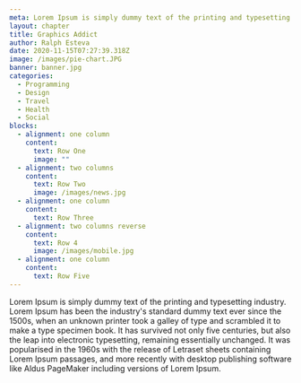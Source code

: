 ```yaml
---
meta: Lorem Ipsum is simply dummy text of the printing and typesetting industry.
layout: chapter
title: Graphics Addict
author: Ralph Esteva
date: 2020-11-15T07:27:39.318Z
image: /images/pie-chart.JPG
banner: banner.jpg
categories:
  - Programming
  - Design
  - Travel
  - Health
  - Social
blocks:
  - alignment: one column
    content:
      text: Row One
      image: ""
  - alignment: two columns
    content:
      text: Row Two
      image: /images/news.jpg
  - alignment: one column
    content:
      text: Row Three
  - alignment: two columns reverse
    content:
      text: Row 4
      image: /images/mobile.jpg
  - alignment: one column
    content:
      text: Row Five
---
```


Lorem Ipsum is simply dummy text of the printing and typesetting industry. Lorem Ipsum has been the industry's standard dummy text ever since the 1500s, when an unknown printer took a galley of type and scrambled it to make a type specimen book. It has survived not only five centuries, but also the leap into electronic typesetting, remaining essentially unchanged. It was popularised in the 1960s with the release of Letraset sheets containing Lorem Ipsum passages, and more recently with desktop publishing software like Aldus PageMaker including versions of Lorem Ipsum.